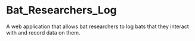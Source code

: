 # Bat_Researchers_Log
A web application that allows bat researchers to log bats that they interact with and record data on them.
